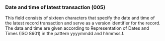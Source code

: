 ### Date and time of latest transaction (005)
This field consists of sixteen characters that specify the date and time of the latest record transaction and serve as a
version identifier for the record. The data and time are given according to Representation of Dates and Times (ISO 8601)
in the pattern yyyymmdd and hhmmss.f.

